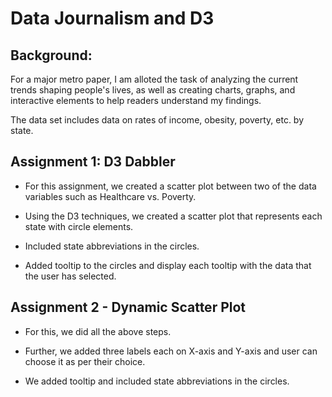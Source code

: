 # Data Journalism and D3

## Background:

For a major metro paper, I am alloted the task of analyzing the current trends shaping people's lives, as well as creating charts, graphs, and interactive elements to help readers understand my findings.

The data set includes data on rates of income, obesity, poverty, etc. by state.

## Assignment 1: D3 Dabbler 

* For this assignment, we created a scatter plot between two of the data variables such as Healthcare vs. Poverty.

* Using the D3 techniques, we created a scatter plot that represents each state with circle elements.

* Included state abbreviations in the circles.

* Added tooltip to the circles and display each tooltip with the data that the user has selected.


## Assignment 2 - Dynamic Scatter Plot

* For this, we did all the above steps.

* Further, we added three labels each on X-axis and Y-axis and user can choose it as per their choice.

* We added tooltip and included state abbreviations in the circles.
